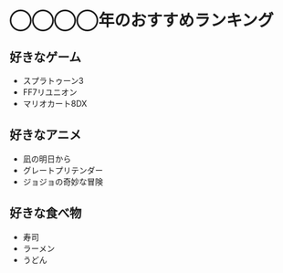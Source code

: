 # ◯◯◯◯年のおすすめランキング

## 好きなゲーム

 - スプラトゥーン3
 - FF7リユニオン
 - マリオカート8DX
 
## 好きなアニメ

 - 凪の明日から
 - グレートプリテンダー
 - ジョジョの奇妙な冒険
 
## 好きな食べ物

 - 寿司
 - ラーメン
 - うどん
 
 